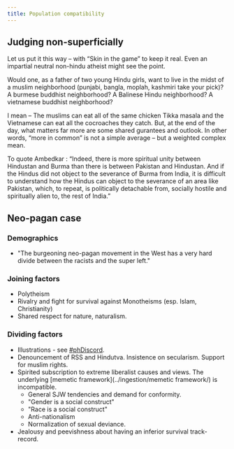 ```yaml
---
title: Population compatibility
---
```


## Judging non-superficially
Let us put it this way – with “Skin in the game” to keep it real. Even an impartial neutral non-hindu atheist might see the point.

Would one, as a father of two young Hindu girls, want to live in the midst of a muslim neighborhood (punjabi, bangla, moplah, kashmiri take your pick)? A burmese buddhist neighborhood? A Balinese Hindu neighborhood? A vietnamese buddhist neighborhood?

I mean – The muslims can eat all of the same chicken Tikka masala and the Vietnamese can eat all the cocroaches they catch. But, at the end of the day, what matters far more are some shared gurantees and outlook. In other words, “more in common” is not a simple average – but a weighted complex mean.

To quote Ambedkar : “Indeed, there is more spiritual unity between Hindustan and Burma than there is between Pakistan and Hindustan. And if the Hindus did not object to the severance of Burma from India, it is difficult to understand how the Hindus can object to the severance of an area like Pakistan, which, to repeat, is politically detachable from, socially hostile and spiritually alien to, the rest of India.”

## Neo-pagan case
### Demographics
- "The burgeoning neo-pagan movement in the West has a very hard divide between the racists and the super left."

### Joining factors
- Polytheism
- Rivalry and fight for survival against Monotheisms (esp. Islam, Christianity)
- Shared respect for nature, naturalism.

### Dividing factors
- Illustrations - see [#phDiscord](https://twitter.com/search?q=%23phDiscord&src=typed_query&f=live).
- Denouncement of RSS and Hindutva. Insistence on secularism. Support for muslim rights.
- Spirited subscription to extreme liberalist causes and views. The underlying [memetic framework](../ingestion/memetic framework/) is incompatible.
  - General SJW tendencies and demand for conformity.
  - "Gender is a social construct"
  - "Race is a social construct"
  - Anti-nationalism
  - Normalization of sexual deviance.
- Jealousy and peevishness about having an inferior survival track-record.